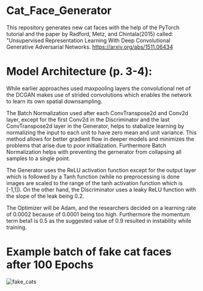 # Cat_Face_Generator
This repository generates new cat faces with the help of the PyTorch tutorial and the paper by Radford, Metz, and Chintala(2015) called: "Unsupervised Representation Learning With Deep Convolutional Generative Adversarial Networks.
https://arxiv.org/abs/1511.06434


# Model Architecture (p. 3-4):

While earlier approaches used maxpooling layers the convolutional net of the DCGAN makes use of strided convolutions which enables the network to learn its own spatial downsampling.

The Batch Normalization used after each ConvTranspose2d and Conv2d layer, except for the first Conv2d in the Discriminator and the last ConvTranspose2d layer in the Generator, helps to stabalize learning by normalizing the input to each unit to have zero mean and unit variance. This method allows for better gradient flow in deeper models and minimizes the problems that arise due to poor initialization. Furthermore Batch Normalization helps with preventing the gernerator from collapsing all samples to a single point.

The Generator uses the ReLU activation function except for the output layer which is followed by a Tanh function (while no preprocessing is done images are scaled to the range of the tanh activation function which is [-1,1]). On the other hand, the Discriminator uses a leaky ReLU function with the slope of the leak being 0.2.

The Optimizer will be Adam, and the researchers decided on a learning rate of 0.0002 because of 0.0001 being too high. Furthermore the momentum term beta1 is 0.5 as the suggested value of 0.9 resulted in instability while training.


# Example batch of fake cat faces after 100 Epochs
![fake_cats](https://user-images.githubusercontent.com/60868520/95565135-b54d2b80-0a5a-11eb-8978-e8edeaed5d82.png)
